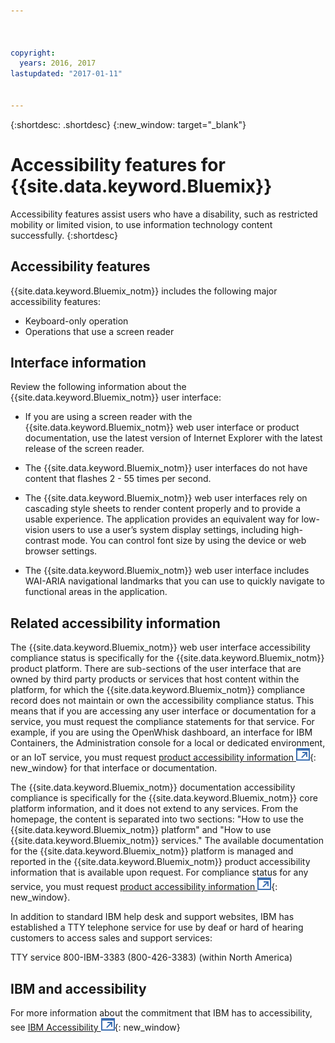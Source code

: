 ```yaml
---



copyright:
  years: 2016, 2017
lastupdated: "2017-01-11"


---
```


{:shortdesc: .shortdesc}
{:new_window: target="_blank"}

# Accessibility features for {{site.data.keyword.Bluemix}}

Accessibility features assist users who have a disability, such as restricted mobility or limited vision, to use information technology content successfully.
{:shortdesc}

## Accessibility features

<!-- Describe any accessibility features that your product offers (even if the product does not meet ALL of the requirements). You can  document positive workarounds. One example of a positive workaround is during an installation, where the product's graphical user interface is not compliant, the user can use the silent installation method to complete the installation by using a console command.

Do not itemize every checkpoint that the product meets because many of the checkpoint requirements are internal requirements.

Use the following introductory sentence and list for this section.  If your product does not support a feature in the list, remove that list item. Add features to the list that are supported by your product. -->

{{site.data.keyword.Bluemix_notm}} includes the following major accessibility features:

* Keyboard-only operation
* Operations that use a screen reader

<!-- The following official statement can only be used IF we are fully compliant

{{site.data.keyword.Bluemix_notm}} uses the latest W3C Standard, [WAI-ARIA 1.0 ![External link icon](../icons/launch-glyph.svg)](http://www.w3.org/TR/wai-aria/){: new_window} to ensure compliance to [US Section 508 ![External link icon](../icons/launch-glyph.svg)](https://www.access-board.gov/guidelines-and-standards/communications-and-it/about-the-section-508-standards/section-508-standards){: new_window} and [Web Content Accessibility Guidelines (WCAG) 2.0 ![External link icon](../icons/launch-glyph.svg)](http://www.w3.org/TR/WCAG20/){: new_window}. To take advantage of accessibility features, use the latest release of your screen reader in combination with the latest Internet Explorer web browser that is supported by this product.

The {{site.data.keyword.Bluemix_notm}} online product documentation and the {{site.data.keyword.Bluemix_notm}} user interface framework is enabled for accessibility.

-->

<!-- ## Keyboard navigation

Document unique keyboard accessibility features.  This includes keyboard shortcut keys that are unique to your
application. Document all keyboard navigation that does not follow documented system conventions.

If the software uses standard system keyboard shortcuts for navigation, they do not have to be documented.  For a list of  standard keyboard shortcuts for your operating system, see the keyboard assistance information for that system. For example, the  following common system keyboard shortcuts do not have to be documented:

- To traverse to the next interactive control in the tab index, press the Tab key.
- To expand or collapse a tree node, press the Right Arrow key or the Left Arrow key.
- To traverse a tree node, press the Up Arrow key or the Down Arrow key.
- To scroll all the way up or down a page, press the Home key or the End key.
- To print the current page or active frame, press the Ctrl+P keys.

When the documentation provides instructions for completing tasks using the mouse, include the instructions for doing those tasks using the keyboard if the keyboard instructions are unique.

Table 1. Keyboard shortcuts in {{site.data.keyword.Bluemix_notm}}

Modify the following table for your product; if your product uses no unique keyboard shortcuts, remove the table and introductory sentence.

| **Action** | **Shortcut for Internet Explorer** |  **Shortcut for Firefox** |
| | | |
|Example: Move to the Contents View frame  | Alt+C, then press Enter and Shift+F6 | Shift+Alt+C and Shift+F6   |

-->


## Interface information

<!-- Include details about user preferences, any unique or difficult-to-accomplish tasks, any known workarounds, or information about using assistive technologies that might be useful to a user with disabilities.

If you can, tell users how to perform basic accessibility tasks such as the ones in the following list:
- Adjust the volume
- Replace sounds with text
- Change fonts (if not done through the operating system)
- Disable animation
- Customize the response times for timed actions
- Use a screen reader with your product
- Use speech recognition software with your product
- Enable high contrast or large fonts (if not done through the operating system)
 -->

Review the following information about the {{site.data.keyword.Bluemix_notm}} user interface:

* If you are using a screen reader with the {{site.data.keyword.Bluemix_notm}} web user interface or product documentation, use the latest version of Internet Explorer with the latest release of the screen reader.

<!-- If your product excludes flashing or blinking text, objects, or other elements that have a flash or blink frequency
greater than 2 Hz and lower than 55 Hz, include the following sentence. -->

* The {{site.data.keyword.Bluemix_notm}} user interfaces do not have content that flashes 2 - 55 times per second.

<!-- If your web applications rely on cascading style sheets, include the following paragraph. Because the IBM Knowledge Center  infrastructure requires CSS (even though the topics in your product documentation does not require CSS),  the documentation essentially requires CSS. -->

* The {{site.data.keyword.Bluemix_notm}} web user interfaces rely on cascading style sheets to render content properly and to provide a usable experience. The application provides an equivalent way for low-vision users to use a user’s system display settings, including high-contrast mode. You can control font size by using the device or web browser settings.

<!-- If your web applications do NOT rely on cascading style sheets, include the following paragraph.  Because the IBM Knowledge Center infrastructure requires CSS (even though your product documentation does not require CSS), if the documentation is displayed by using IBM Knowledge Center, the documentation essentially requires CSS. "The {{site.data.keyword.Bluemix_notm}} web user interface does not rely on cascading style sheets to render content properly and to provide a usable experience. However, the product documentation does rely on cascading style sheets. IBM Knowledge Center provides an equivalent way for low-vision users to use a user’s system display settings, including high-contrast mode. You can control font size by using the device or browser settings."-->

<!-- Add the following statement if your product has a user interface that is viewed on a web browser. -->

* The {{site.data.keyword.Bluemix_notm}} web user interface includes WAI-ARIA navigational landmarks that you can use to quickly navigate to functional areas in the application.

<!-- ## Mobile applications

Describe accessibility features that your product offers for mobile applications:
- Describe any keyboard shortcuts that are not documented in IOS.  Also, describe shortcut keys that are in imbedded user assistance.

- Describe the order of navigation (especially those that run on a larger format like an iPad). A larger format can make using a keyboard difficult to get to items in the focus area. For example, for a mailbox, you might need to document the recommended sequence of keystrokes to get to a place in the UI (like getting to the first item in the third column, in a 3-colum display).

- Describe extensively used hints. Some users do not always enable hints. When hints are well documented, it can be helpful to the user so they can understand the mobile application better.

- Describe any accessibility-related options, for example, font size, color, or contrast. For example, if your mobile application implements the ability to use large fonts, document that feature. You might also need to describe which portions of the application react to a change in the option and which do not. If your application supports the operating system settings for font, size, and contrast, you do not need to document that fact. However, document changes to system settings (for example, if your mobile application uses a unique skin).

- Describe unique gestures: Use the following statement if your product uses standard operating system gesture navigation. If your product does not use standard gestures, omit the following sentence.

This product uses standard gestures.

If your mobile application has custom gestures, describe the gesture and the how to make it accessible. Document gestures where actions are assigned to a screen element (icons). Describe gestures that allow the user to interface with a page.  For example, if a page has a widget, describe the gesture with which the user can interface with the page. Use the following introductory sentence and list:

{{site.data.keyword.Bluemix_notm}} uses the following unique gestures

- item 1
- item 2

 Describe spatial orientation features. Spatial orientation can be very useful in a touch screen (for example, list on the left, content on the right, menu bar on the top, and a user decides to explore the screen). Document a spatial orientation feature if it’s a significant  feature or departure from the standard. For a user interface, describe the layout of the interface for the individual who can’t see it to know how things are oriented. Use correct wording like “You set the navigation in the area on the right side.” -->

## Related accessibility information

The {{site.data.keyword.Bluemix_notm}} web user interface accessibility compliance status is specifically for the {{site.data.keyword.Bluemix_notm}} product platform. There are sub-sections of the user interface that are owned by third party products or services that host content within the platform, for which the {{site.data.keyword.Bluemix_notm}} compliance record does not maintain or own the accessibility compliance status. This means that if you are accessing any user interface or documentation for a service, you must request the compliance statements for that service. For example, if you are using the OpenWhisk dashboard, an interface for IBM Containers, the Administration console for a local or dedicated environment, or an IoT service, you must request [product accessibility information ![External link icon](../icons/launch-glyph.svg)](http://www-03.ibm.com/able/product_accessibility/index.html){: new_window} for that interface or documentation.

The {{site.data.keyword.Bluemix_notm}} documentation accessibility compliance is specifically for the {{site.data.keyword.Bluemix_notm}} core platform information, and it does not extend to any services. From the homepage, the content is separated into two sections: "How to use the {{site.data.keyword.Bluemix_notm}} platform" and "How to use {{site.data.keyword.Bluemix_notm}} services." The available documentation for the {{site.data.keyword.Bluemix_notm}} platform is managed and reported in the {{site.data.keyword.Bluemix_notm}} product accessibility information that is available upon request. For compliance status for any service, you must request [product accessibility information ![External link icon](../icons/launch-glyph.svg)](http://www-03.ibm.com/able/product_accessibility/index.html){: new_window}.

In addition to standard IBM help desk and support websites, IBM has established a TTY telephone service for use by deaf or hard of hearing customers to access sales and support services:

TTY service
800-IBM-3383 (800-426-3383)
(within North America)

## IBM and accessibility

For more information about the commitment that IBM has to accessibility, see [IBM Accessibility ![External link icon](../icons/launch-glyph.svg)](www.ibm.com/able){: new_window}


<!-- Add related links (at the bottom of this topic) to product documentation or online help that describes interface information (hardware or software) that pertains to the product accessibility features or functions.  For example, interface information might include wording similar to the following samples (these are excerpts from announcement letters):
- If PDF files are included, the files have limited accessibility support. With PDF documentation, you can use optional font enlargement, high-contrast display settings, and can navigate by keyboard alone.
- This product does not have audio features in its interface.
- When an applet, plug-in, or other application is required, it provides a link to one that is directly accessible, or provides alternate content for those that are not directly accessible.
- You can use supported screen readers with the user interface.
- Product_name has the following accessibility characteristics: <list of characteristics follows>
- The product_name online product documentation is available in IBM Knowledge Center, which is viewable from a standard web browser.

# rellinks
## general
*

-->
